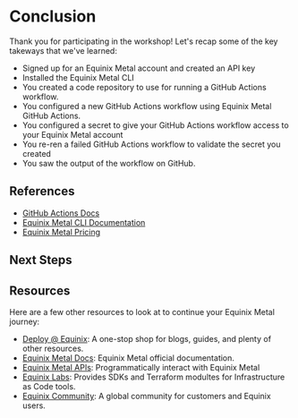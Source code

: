 <!-- See https://squidfunk.github.io/mkdocs-material/reference/ -->
# Conclusion

Thank you for participating in the workshop! Let's recap some of the key takeways that we've learned:

- Signed up for an Equinix Metal account and created an API key
- Installed the Equinix Metal CLI
- You created a code repository to use for running a GitHub Actions workflow.
- You configured a new GitHub Actions workflow using Equinix Metal GitHub Actions.
- You configured a secret to give your GitHub Actions workflow access to your Equinix Metal account
- You re-ren a failed GitHub Actions workflow to validate the secret you created
- You saw the output of the workflow on GitHub.

## References

- [GitHub Actions Docs](https://docs.github.com/en/actions)
- [Equinix Metal CLI Documentation](https://deploy.equinix.com/developers/docs/metal/libraries/cli/)
- [Equinix Metal Pricing](https://deploy.equinix.com/metal/pricing/)

## Next Steps

## Resources

Here are a few other resources to look at to continue your Equinix Metal journey:

- [Deploy @ Equinix](https://deploy.equinix.com): A one-stop shop for blogs, guides, and plenty of other resources.
- [Equinix Metal Docs](https://deploy.equinix.com/developers/docs/metal): Equinix Metal official documentation.
- [Equinix Metal APIs](https://deploy.equinix.com/developers/api/metal): Programmatically interact with Equinix Metal
- [Equinix Labs](https://github.com/equinix-labs): Provides SDKs and Terraform modultes for Infrastructure as Code tools.
- [Equinix Community](https://community.equinix.com): A global community for customers and Equinix users.
